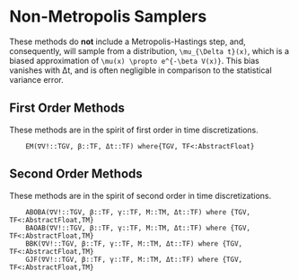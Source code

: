 # Non-Metropolis Samplers

These methods do __not__ include a Metropolis-Hastings step, and, consequently,
will sample from a distribution, ``\mu_{\Delta t}(x)``, which is a biased
approximation of ``\mu(x) \propto e^{-\beta V(x)}``.   This bias vanishes with
Δt, and is often negligible in comparison to the statistical variance error.

## First Order Methods
These methods are in the spirit of first order in time discretizations.
```@docs
    EM(∇V!::TGV, β::TF, Δt::TF) where{TGV, TF<:AbstractFloat}
```

## Second Order Methods
These methods are in the spirit of second order in time discretizations.
```@docs
    ABOBA(∇V!::TGV, β::TF, γ::TF, M::TM, Δt::TF) where {TGV, TF<:AbstractFloat,TM}
    BAOAB(∇V!::TGV, β::TF, γ::TF, M::TM, Δt::TF) where {TGV, TF<:AbstractFloat,TM}
    BBK(∇V!::TGV, β::TF, γ::TF, M::TM, Δt::TF) where {TGV, TF<:AbstractFloat,TM}
    GJF(∇V!::TGV, β::TF, γ::TF, M::TM, Δt::TF) where {TGV, TF<:AbstractFloat,TM}
```

